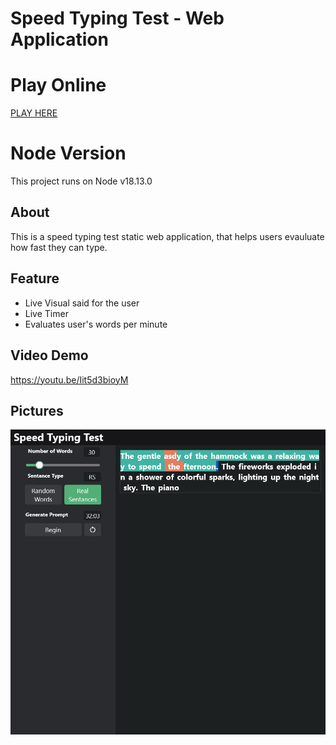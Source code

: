 # Speed Typing Test - Web Application

# Play Online
[PLAY HERE](www.jordanramirez.com/projects/speed-typing-test)

# Node Version
This project runs on Node v18.13.0

## About
This is a speed typing test static web application, that helps users evauluate how fast they can type.

## Feature
* Live Visual said for the user
* Live Timer
* Evaluates user's words per minute

## Video Demo
https://youtu.be/Iit5d3bioyM

## Pictures
![Example 1](./demoPics/example.png)
